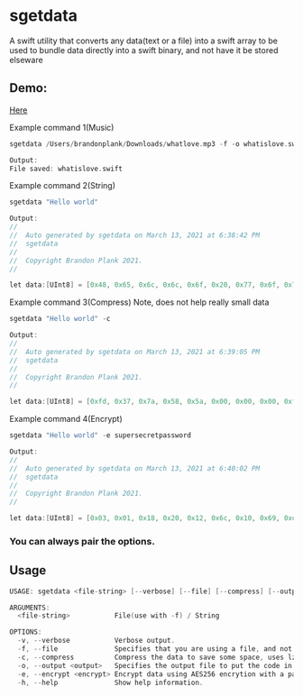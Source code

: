 # sgetdata
A swift utility that converts any data(text or a file) into a swift array to be used to bundle data directly into a swift binary, and not have it be stored elseware

## Demo:
[Here](https://github.com/brandonplank/songfromdata)


Example command 1(Music)

```c
sgetdata /Users/brandonplank/Downloads/whatlove.mp3 -f -o whatislove.swift

Output:
File saved: whatislove.swift
```

Example command 2(String)

```c
sgetdata "Hello world"

Output:
//
//  Auto generated by sgetdata on March 13, 2021 at 6:38:42 PM
//  sgetdata
//
//  Copyright Brandon Plank 2021.
//

let data:[UInt8] = [0x48, 0x65, 0x6c, 0x6c, 0x6f, 0x20, 0x77, 0x6f, 0x72, 0x6c, 0x64]
```

Example command 3(Compress) Note, does not help really small data

```c
sgetdata "Hello world" -c

Output:
//
//  Auto generated by sgetdata on March 13, 2021 at 6:39:05 PM
//  sgetdata
//
//  Copyright Brandon Plank 2021.
//

let data:[UInt8] = [0xfd, 0x37, 0x7a, 0x58, 0x5a, 0x00, 0x00, 0x00, 0xff, 0x12, 0xd9, 0x41, 0x02, 0x00, 0x21, 0x01, 0x16, 0x00, 0x00, 0x00, 0x74, 0x2f, 0xe5, 0xa3, 0x01, 0x00, 0x0a, 0x48, 0x65, 0x6c, 0x6c, 0x6f, 0x20, 0x77, 0x6f, 0x72, 0x6c, 0x64, 0x00, 0x00, 0x00, 0x01, 0x1b, 0x0b, 0x39, 0xa7, 0x62, 0x1e, 0x06, 0x72, 0x9e, 0x7a, 0x01, 0x00, 0x00, 0x00, 0x00, 0x00, 0x59, 0x5a]
```

Example command 4(Encrypt)

```c
sgetdata "Hello world" -e supersecretpassword

Output:
//
//  Auto generated by sgetdata on March 13, 2021 at 6:40:02 PM
//  sgetdata
//
//  Copyright Brandon Plank 2021.
//

let data:[UInt8] = [0x03, 0x01, 0x18, 0x20, 0x12, 0x6c, 0x10, 0x69, 0xd7, 0x72, 0x06, 0x78, 0x8a, 0x73, 0x6f, 0xbe, 0xb3, 0xf3, 0x40, 0xd0, 0xa6, 0xc5, 0x7f, 0x25, 0x20, 0xd9, 0x37, 0xfd, 0xf8, 0x5f, 0x55, 0x2a, 0xb0, 0xa6, 0xf8, 0x65, 0x5e, 0x72, 0x5c, 0xf3, 0x01, 0xb0, 0xab, 0x57, 0xa0, 0x23, 0x63, 0x1d, 0x71, 0x38, 0xca, 0xb4, 0xc0, 0x5e, 0xa4, 0xc6, 0x15, 0xd1, 0x48, 0xd3, 0xa2, 0xa5, 0xaa, 0xbb, 0x11, 0x2c, 0xf7, 0x1e, 0x79, 0x90, 0x48, 0xf2, 0xde, 0x12, 0xd2, 0xd4, 0x77, 0xa7, 0x20, 0xfd, 0xb0, 0xc1]

```

### You can always pair the options.

## Usage

```c
USAGE: sgetdata <file-string> [--verbose] [--file] [--compress] [--output <output>] [--encrypt <encrypt>]

ARGUMENTS:
  <file-string>           File(use with -f) / String 

OPTIONS:
  -v, --verbose           Verbose output. 
  -f, --file              Specifies that you are using a file, and not a string. 
  -c, --compress          Compress the data to save some space, uses lzma. 
  -o, --output <output>   Specifies the output file to put the code in. 
  -e, --encrypt <encrypt> Encrypt data using AES256 encrytion with a passkey. 
  -h, --help              Show help information.
```
